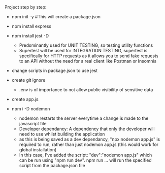 Project step by step:

- npm init -y #This will create a package.json 

- npm install express

- npm install jest -D 

    - Predominantly used for UNIT TESTING, so testing utility functions 
    - Supertest will be used for INTEGRATION TESTING, supertest is specifically for HTTP requests as it allows you to send fake requests
      to an API without the need for a real client like Postman or Insomnia

- change scripts in package.json to use jest

- create git ignore

    - .env is of importance to not allow public visibility of sensitive data

- create app.js

- npm i -D nodemon

    - nodemon restarts the server everytime a change is made to the javascript file
    - Developer dependancy: A dependency that only the developer will need to use whilst building the application
    - as this is being saved as a dev dependancy, "npx nodemon app.js" is required to run, rather than just nodemon app.js (this would work for
      global installation)
    - In this case, I've added the script: "dev":"nodemon app.js" which can be run using "npm run dev". npm run ... will run the specified script
      from the package.json file